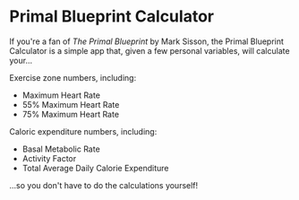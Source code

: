 # Primal Blueprint Calculator

If you're a fan of *The Primal Blueprint* by Mark Sisson, the Primal Blueprint Calculator is a simple app that, given a few personal variables, will calculate your...

Exercise zone numbers, including:

* Maximum Heart Rate
* 55% Maximum Heart Rate
* 75% Maximum Heart Rate

Caloric expenditure numbers, including:

* Basal Metabolic Rate
* Activity Factor
* Total Average Daily Calorie Expenditure

...so you don't have to do the calculations yourself!
